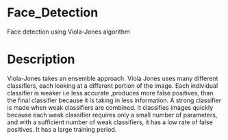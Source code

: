 # Face_Detection
Face detection using Viola-Jones algorithm
# Description
Viola-Jones takes an ensemble approach. Viola Jones uses many different classifiers, each looking at a different portion of the image. Each individual classifier is weaker i.e less accurate ,produces more false positives, than the final classifier because it is taking in less information. A strong classifier is made when weak classifiers are combined. It classifies images quickly because each weak classifier requires only a small number of parameters, and with a sufficient number of weak classifiers, it has a low rate of false positives. It has a large training period.
